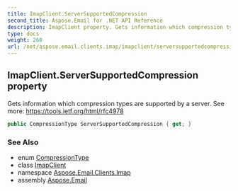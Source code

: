 ```yaml
---
title: ImapClient.ServerSupportedCompression
second_title: Aspose.Email for .NET API Reference
description: ImapClient property. Gets information which compression types are supported by a server. See more https//tools.ietf.org/html/rfc4978
type: docs
weight: 260
url: /net/aspose.email.clients.imap/imapclient/serversupportedcompression/
---
```

## ImapClient.ServerSupportedCompression property

Gets information which compression types are supported by a server. See more: https://tools.ietf.org/html/rfc4978

```csharp
public CompressionType ServerSupportedCompression { get; }
```

### See Also

* enum [CompressionType](../../../aspose.email.clients/compressiontype/)
* class [ImapClient](../)
* namespace [Aspose.Email.Clients.Imap](../../imapclient/)
* assembly [Aspose.Email](../../../)


